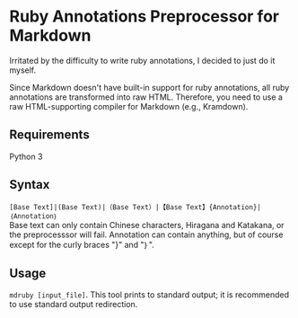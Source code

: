 # Ruby Annotations Preprocessor for Markdown

Irritated by the difficulty to write ruby annotations, I decided to just do it myself.

Since Markdown doesn't have built-in support for ruby annotations, all ruby annotations are 
transformed into raw HTML. Therefore, you need to use a raw HTML-supporting compiler for 
Markdown (e.g., Kramdown).

## Requirements
Python 3

## Syntax
`[Base Text]|(Base Text)|（Base Text）|【Base Text】{Annotation}|｛Annotation｝`  
Base text can only contain Chinese characters, Hiragana and Katakana, or the 
preprocesssor will fail. Annotation can contain anything, but of course except for 
the curly braces "}" and "｝".

## Usage
`mdruby [input_file]`. This tool prints to standard output; it is recommended to 
use standard output redirection.